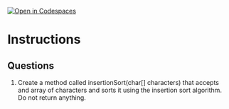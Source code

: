 [![Open in Codespaces](https://classroom.github.com/assets/launch-codespace-2972f46106e565e64193e422d61a12cf1da4916b45550586e14ef0a7c637dd04.svg)](https://classroom.github.com/open-in-codespaces?assignment_repo_id=18928738)
# Instructions  

  ## Questions
1. Create a method called insertionSort(char[] characters) that accepts and array of characters and sorts it using the insertion sort algorithm. Do not return anything.
